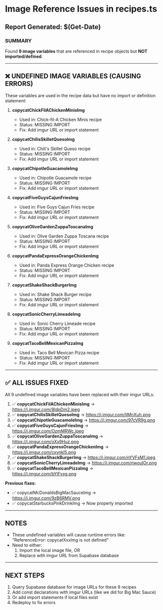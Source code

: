 # Image Reference Issues in recipes.ts

## Report Generated: $(Get-Date)

### SUMMARY
Found **9 image variables** that are referenced in recipe objects but **NOT imported/defined**.

---

## ❌ UNDEFINED IMAGE VARIABLES (CAUSING ERRORS)

These variables are used in the recipe data but have no import or definition statement:

1. **copycatChickFilAChickenMinisImg**
   - Used in: Chick-fil-A Chicken Minis recipe
   - Status: MISSING IMPORT
   - Fix: Add imgur URL or import statement

2. **copycatChilisSkilletQuesoImg**
   - Used in: Chili's Skillet Queso recipe
   - Status: MISSING IMPORT
   - Fix: Add imgur URL or import statement

3. **copycatChipotleGuacamoleImg**
   - Used in: Chipotle Guacamole recipe
   - Status: MISSING IMPORT
   - Fix: Add imgur URL or import statement

4. **copycatFiveGuysCajunFriesImg**
   - Used in: Five Guys Cajun Fries recipe
   - Status: MISSING IMPORT
   - Fix: Add imgur URL or import statement

5. **copycatOliveGardenZuppaToscanaImg**
   - Used in: Olive Garden Zuppa Toscana recipe
   - Status: MISSING IMPORT
   - Fix: Add imgur URL or import statement

6. **copycatPandaExpressOrangeChickenImg**
   - Used in: Panda Express Orange Chicken recipe
   - Status: MISSING IMPORT
   - Fix: Add imgur URL or import statement

7. **copycatShakeShackBurgerImg**
   - Used in: Shake Shack Burger recipe
   - Status: MISSING IMPORT
   - Fix: Add imgur URL or import statement

8. **copycatSonicCherryLimeadeImg**
   - Used in: Sonic Cherry Limeade recipe
   - Status: MISSING IMPORT
   - Fix: Add imgur URL or import statement

9. **copycatTacoBellMexicanPizzaImg**
   - Used in: Taco Bell Mexican Pizza recipe
   - Status: MISSING IMPORT
   - Fix: Add imgur URL or import statement

---

## ✅ ALL ISSUES FIXED

All 9 undefined image variables have been replaced with their imgur URLs:

1. ✅ **copycatChickFilAChickenMinisImg** → https://i.imgur.com/8ldpDm2.jpeg
2. ✅ **copycatChilisSkilletQuesoImg** → https://i.imgur.com/IiMnXuh.png
3. ✅ **copycatChipotleGuacamoleImg** → https://i.imgur.com/97cVR9g.png
4. ✅ **copycatFiveGuysCajunFriesImg** → https://i.imgur.com/OzmMRWc.jpeg
5. ✅ **copycatOliveGardenZuppaToscanaImg** → https://i.imgur.com/oXx9Huz.png
6. ✅ **copycatPandaExpressOrangeChickenImg** → https://i.imgur.com/cxvnkI5.png
7. ✅ **copycatShakeShackBurgerImg** → https://i.imgur.com/nYVFsM1.jpeg
8. ✅ **copycatSonicCherryLimeadeImg** → https://i.imgur.com/nwouIOr.png
9. ✅ **copycatTacoBellMexicanPizzaImg** → https://i.imgur.com/bYIFvxg.png

**Previous fixes:**
- ✅ copycatMcDonaldsBigMacSauceImg → https://i.imgur.com/9zB6RMV.png
- ✅ copycatStarbucksPinkDrinkImg → Now properly imported

---

## NOTES
- These undefined variables will cause runtime errors like: "ReferenceError: copycatXxxImg is not defined"
- Need to either:
  1. Import the local image file, OR
  2. Replace with imgur URL from Supabase database

---

## NEXT STEPS
1. Query Supabase database for image URLs for these 9 recipes
2. Add const declarations with imgur URLs (like we did for Big Mac Sauce)
3. Or add import statements if local files exist
4. Redeploy to fix errors
